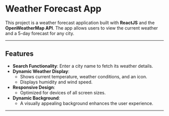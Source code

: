 # Weather Forecast App

This project is a weather forecast application built with **ReactJS** and the **OpenWeatherMap API**. The app allows users to view the current weather and a 5-day forecast for any city.

---

## Features

- **Search Functionality**: Enter a city name to fetch its weather details.
- **Dynamic Weather Display**:
  - Shows current temperature, weather conditions, and an icon.
  - Displays humidity and wind speed.
- **Responsive Design**:
  - Optimized for devices of all screen sizes.
- **Dynamic Background**:
  - A visually appealing background enhances the user experience.

---

